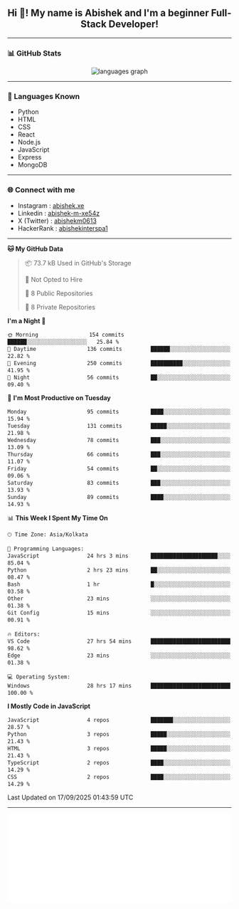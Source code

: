 <h2 align="center">Hi 👋! My name is <b>Abishek</b> and I'm a beginner Full-Stack Developer!</h2>

---

### 📊 GitHub Stats

<div align="center">
  <img src="https://github-readme-stats.vercel.app/api/top-langs/?username=Abishek-Web-Co&theme=react&show_icons=true&hide_border=true&layout=compact" height="150" alt="languages graph" />
</div>

---

### 🧠 Languages Known

- Python  
- HTML  
- CSS  
- React  
- Node.js  
- JavaScript
- Express
- MongoDB

---


### 🌐 Connect with me

- Instagram   : [abishek.xe](https://www.instagram.com/abishek.xe/)
- Linkedin    : [abishek-m-xe54z](https://www.linkedin.com/in/abishek-m-xe54z/)
- X (Twitter) : [abishekm0613](https://x.com/abishekm0613)
- HackerRank  : [abishekinterspa1](https://www.hackerrank.com/profile/abishekinterspa1)

---

<!--START_SECTION:waka-->
**🐱 My GitHub Data** 

> 📦 73.7 kB Used in GitHub's Storage 
 > 
> 🚫 Not Opted to Hire
 > 
> 📜 8 Public Repositories 
 > 
> 🔑 8 Private Repositories 
 > 
**I'm a Night 🦉** 

```text
🌞 Morning                154 commits         ██████░░░░░░░░░░░░░░░░░░░   25.84 % 
🌆 Daytime                136 commits         ██████░░░░░░░░░░░░░░░░░░░   22.82 % 
🌃 Evening                250 commits         ██████████░░░░░░░░░░░░░░░   41.95 % 
🌙 Night                  56 commits          ██░░░░░░░░░░░░░░░░░░░░░░░   09.40 % 
```
📅 **I'm Most Productive on Tuesday** 

```text
Monday                   95 commits          ████░░░░░░░░░░░░░░░░░░░░░   15.94 % 
Tuesday                  131 commits         █████░░░░░░░░░░░░░░░░░░░░   21.98 % 
Wednesday                78 commits          ███░░░░░░░░░░░░░░░░░░░░░░   13.09 % 
Thursday                 66 commits          ███░░░░░░░░░░░░░░░░░░░░░░   11.07 % 
Friday                   54 commits          ██░░░░░░░░░░░░░░░░░░░░░░░   09.06 % 
Saturday                 83 commits          ███░░░░░░░░░░░░░░░░░░░░░░   13.93 % 
Sunday                   89 commits          ████░░░░░░░░░░░░░░░░░░░░░   14.93 % 
```


📊 **This Week I Spent My Time On** 

```text
🕑︎ Time Zone: Asia/Kolkata

💬 Programming Languages: 
JavaScript               24 hrs 3 mins       █████████████████████░░░░   85.04 % 
Python                   2 hrs 23 mins       ██░░░░░░░░░░░░░░░░░░░░░░░   08.47 % 
Bash                     1 hr                █░░░░░░░░░░░░░░░░░░░░░░░░   03.58 % 
Other                    23 mins             ░░░░░░░░░░░░░░░░░░░░░░░░░   01.38 % 
Git Config               15 mins             ░░░░░░░░░░░░░░░░░░░░░░░░░   00.91 % 

🔥 Editors: 
VS Code                  27 hrs 54 mins      █████████████████████████   98.62 % 
Edge                     23 mins             ░░░░░░░░░░░░░░░░░░░░░░░░░   01.38 % 

💻 Operating System: 
Windows                  28 hrs 17 mins      █████████████████████████   100.00 % 
```

**I Mostly Code in JavaScript** 

```text
JavaScript               4 repos             ███████░░░░░░░░░░░░░░░░░░   28.57 % 
Python                   3 repos             █████░░░░░░░░░░░░░░░░░░░░   21.43 % 
HTML                     3 repos             █████░░░░░░░░░░░░░░░░░░░░   21.43 % 
TypeScript               2 repos             ████░░░░░░░░░░░░░░░░░░░░░   14.29 % 
CSS                      2 repos             ████░░░░░░░░░░░░░░░░░░░░░   14.29 % 
```




 Last Updated on 17/09/2025 01:43:59 UTC
<!--END_SECTION:waka-->

---

<div align="center">
  <a href="https://abish-file.web.app/" target="_blank" rel="noopener noreferrer"><img height="200" src="pic.png" alt="Profile Picture" /></a>
</div>

